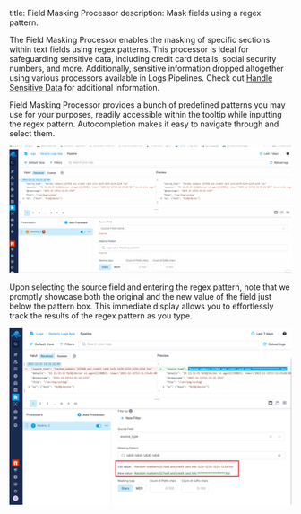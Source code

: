 title: Field Masking Processor
description: Mask fields using a regex pattern.

The Field Masking Processor enables the masking of specific sections within text fields using regex patterns. This processor is ideal for safeguarding sensitive data, including credit card details, social security numbers, and more. Additionally, sensitive information dropped altogether using various processors available in Logs Pipelines. Check out [Handle Sensitive Data](../logs/handle-sensitive-data-with-pipelines) for additional information.

Field Masking Processor provides a bunch of predefined patterns you may use for your purposes, readily accessible within the tooltip while inputting the regex pattern. Autocompletion makes it easy to navigate through and select them.

![Field Masking Processor](../images/logs/pipelines/field-masking-tooltip.gif)

Upon selecting the source field and entering the regex pattern, note that we promptly showcase both the original and the new value of the field just below the pattern box. This immediate display allows you to effortlessly track the results of the regex pattern as you type.

![Processor Field Masking Showcase](../images/logs/pipelines/masking-showcase.png)

